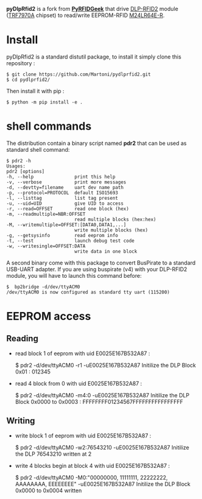 **pyDlpRfid2** is a fork from [**PyRFIDGeek**](https://github.com/scriptotek/pyrfidgeek)
that drive [DLP-RFID2](https://www.dlpdesign.com/rf/rfid2.php) module
([TRF7970A](http://www.ti.com/product/TRF7970A) chipset) to read/write EEPROM-RFID [M24LR64E-R](https://www.st.com/resource/en/datasheet/m24lr64e-r.pdf).

# Install

pyDlpRfid2 is a standard distutil package, to install it simply clone this
repository :

    $ git clone https://github.com/Martoni/pydlprfid2.git
    $ cd pydlprfid2/

Then install it with pip :

    $ python -m pip install -e .
    
# shell commands

The distribution contain a binary script named **pdr2** that can be used as standard shell command:

    $ pdr2 -h
    Usages:
    pdr2 [options]
    -h, --help               print this help
    -v, --verbose            print more messages
    -d, --devtty=filename    uart dev name path
    -p, --protocol=PROTOCOL  default ISO15693
    -l, --listtag            list tag present
    -u, --uid=UID            give UID to access
    -r, --read=OFFSET        read one block (hex)
    -m, --readmultiple=NBR:OFFSET
                             read multiple blocks (hex:hex)
    -M, --writemultiple=OFFSET:[DATA0,DATA1,...]
                             write multiple blocks (hex)
    -g, --getsysinfo         read eeprom info
    -t, --test               launch debug test code
    -w, --writesingle=OFFSET:DATA
                             write data in one block


A second binary come with this package to convert BusPirate to a standard USB-UART adapter. If you are using buspirate (v4) with your DLP-RFID2 module, you will have to launch this command before:

    $  bp2bridge -d/dev/ttyACM0
    /dev/ttyACM0 is now configured as standard tty uart (115200)


# EEPROM access

## Reading

- read block 1 of eeprom with uid E0025E167B532A87 :

    $ pdr2 -d/dev/ttyACM0 -r1 -uE0025E167B532A87
    Initilize the DLP
    Block 0x01 : 012345

- read 4 block from 0 with uid E0025E167B532A87 :

    $ pdr2 -d/dev/ttyACM0 -m4:0 -uE0025E167B532A87
    Initilize the DLP
    Block 0x0000 to 0x0003 : FFFFFFFF01234567FFFFFFFFFFFFFFFF

## Writing

- write block 1 of eeprom with uid E0025E167B532A87 :

    $ pdr2 -d/dev/ttyACM0 -w2:76543210 -uE0025E167B532A87
    Initilize the DLP
    76543210 written at 2

- write 4 blocks begin at block 4 with uid E0025E167B532A87 :

    $ pdr2 -d/dev/ttyACM0 -M0:"00000000, 11111111, 22222222, AAAAAAAA, EEEEEEEE" -uE0025E167B532A87
    Initilize the DLP
    Block 0x0000 to 0x0004 written

